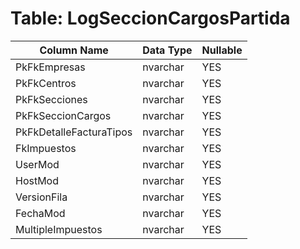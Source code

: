 # Table: LogSeccionCargosPartida

| Column Name | Data Type | Nullable |
|-------------|-----------|----------|
| PkFkEmpresas | nvarchar | YES |
| PkFkCentros | nvarchar | YES |
| PkFkSecciones | nvarchar | YES |
| PkFkSeccionCargos | nvarchar | YES |
| PkFkDetalleFacturaTipos | nvarchar | YES |
| FkImpuestos | nvarchar | YES |
| UserMod | nvarchar | YES |
| HostMod | nvarchar | YES |
| VersionFila | nvarchar | YES |
| FechaMod | nvarchar | YES |
| MultipleImpuestos | nvarchar | YES |
